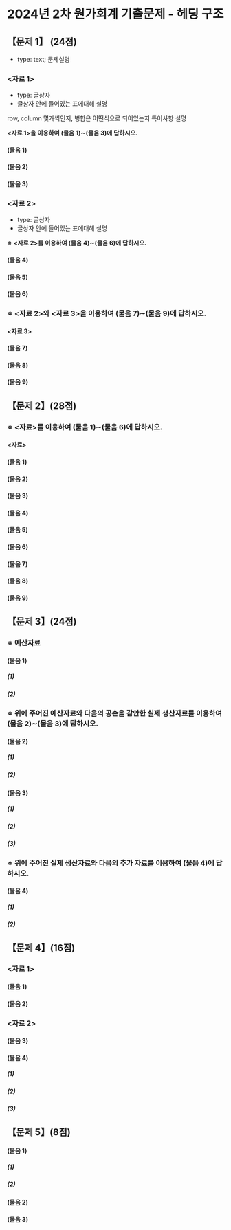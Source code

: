 <!--
Generated by: 수동 작성 (v1.0)
Description: 구조 템플릿 초안
Generated at: 2025-07-12 13:09:00
-->

# 2024년 2차 원가회계 기출문제 - 헤딩 구조

## 【문제 1】 (24점)
- type: text; 문제설명

### <자료 1>
- type: 글상자
- 글상자 안에 들어있는 표에대해 설명

<!-- 복잡한 표, 문1-자료1-표1 -->
row, column 몇개씩인지, 병합은 어떤식으로 되어있는지 특이사항 설명

<!-- 3*3 표, 문1-자료1-표2 -->

**<자료 1>을 이용하여 (물음 1)∼(물음 3)에 답하시오.**

#### (물음 1)

<!-- 표 4*2? 2*4? 문1-물음1-표1 -->

#### (물음 2)
#### (물음 3)


### <자료 2>
- type: 글상자
- 글상자 안에 들어있는 표에대해 설명

<!-- 문1-자료2-표1 -->

<!-- 문1-자료2-표2 -->

<!-- 문1-자료2-표3 -->

**※ <자료 2>를 이용하여 (물음 4)∼(물음 6)에 답하시오.**

#### (물음 4)
#### (물음 5)
#### (물음 6)

### ※ <자료 2>와 <자료 3>을 이용하여 (물음 7)∼(물음 9)에 답하시오.
#### <자료 3>
#### (물음 7)
#### (물음 8)
#### (물음 9)

## 【문제 2】(28점)
### ※ <자료>를 이용하여 (물음 1)∼(물음 6)에 답하시오.
#### <자료>
#### (물음 1)
#### (물음 2)
#### (물음 3)
#### (물음 4)
#### (물음 5)
#### (물음 6)
#### (물음 7)
#### (물음 8)
#### (물음 9)

## 【문제 3】(24점)
### ※ 예산자료
#### (물음 1)
##### (1)
##### (2)

### ※ 위에 주어진 예산자료와 다음의 공손을 감안한 실제 생산자료를 이용하여 (물음 2)∼(물음 3)에 답하시오.
#### (물음 2)
##### (1)
##### (2)

#### (물음 3)
##### (1)
##### (2)
##### (3)

### ※ 위에 주어진 실제 생산자료와 다음의 추가 자료를 이용하여 (물음 4)에 답하시오.
#### (물음 4)
##### (1)
##### (2)

## 【문제 4】(16점)
### <자료 1>
#### (물음 1)
#### (물음 2)

### <자료 2>
#### (물음 3)
#### (물음 4)
##### (1)
##### (2)
##### (3)

## 【문제 5】(8점)
#### (물음 1)
##### (1)
##### (2)

#### (물음 2)

#### (물음 3)